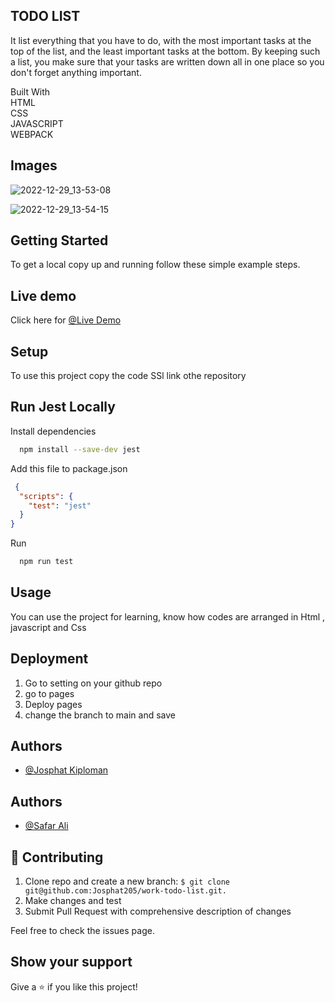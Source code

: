 ## **TODO  LIST**
It list everything that you have to do, with the most important tasks at the top of the list, and the least important tasks at the bottom. By keeping such a list, you make sure that your tasks are written down all in one place so you don't forget anything important.<br />

Built With<br />
HTML<br />
CSS<br />
JAVASCRIPT<br />
WEBPACK<br />

## Images

![2022-12-29_13-53-08](https://user-images.githubusercontent.com/78845635/209928652-cf2a7662-badb-4ec7-8cb4-a8ee4d32f29e.png)


![2022-12-29_13-54-15](https://user-images.githubusercontent.com/78845635/209928681-6810ac06-7fbc-4fb6-a843-8ce179b6355c.png)



## **Getting Started**


To get a local copy up and running follow these simple example steps.<br /> 
## **Live demo** 
Click here for  [@Live Demo]( https://shiny-bavarois-1e8662.netlify.app/)
 
## **Setup**   
To use this project copy the code SSl link othe repository<br />
## Run Jest Locally

Install dependencies

```bash
  npm install --save-dev jest
```

Add this file to package.json

```package.json
 {
  "scripts": {
    "test": "jest"
  }
}
```
Run  

```bash
  npm run test
```
## **Usage**
You can use the project for learning, know how codes are arranged in Html , javascript and Css

## **Deployment**
1. Go to setting on your github repo
2. go to pages
3. Deploy pages
4. change the branch to main and save
## Authors

- [@Josphat Kiploman](https://github.com/Josphat205)

## Authors

- [@Safar Ali](https://github.com/safar1212)


## **🤝 Contributing**
1. Clone repo and create a new branch: `$ git clone git@github.com:Josphat205/work-todo-list.git.`
2. Make changes and test
3. Submit Pull Request with comprehensive description of changes

Feel free to check the issues page.<br />

## **Show your support**
Give a ⭐️ if you like this project!

